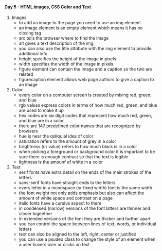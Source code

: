 #### Day 5 - HTML images, CSS Color and Text
  1. Images
     - to add an image to the page you need to use an img element
     - an image element is an empty element which means it has no closing tag
     - src tells the browser where to find the image
     - alt gives a text description of the img
     - you can also use the title attribute with the img element to provide additional info
     - height specifies the height of the image in pixels
     - width specifies the width of the image in pixels
     - figure element can contain the image and a caption so the two are related
     - figurecaption element allows web page authors to give a caption to an image
  2. Color
     - every color on a computer screen is created by mixing red, green, and blue
     - rgb values express colors in terms of how much red, green, and blue are used to make it up
     - hex codes are six digit codes that represent how much red, green, and blue are in a color
     - there are 147 predefined color names that are recognized by browsers
     - hue is near the qollquial idea of color
     - saturation refers to the amount of grey in a color
     - brightness (or value) refers to how much black is in a color
     - when picking a foreground or background color it is important to be sure there is enough contrast so that the text is legible
     - lightness is the amounf of white in a color
  3. Text
     - serif fonts have extra detail on the ends of the main strokes of the letters
     - sans-serif fonts have straight ends to the letters
     - every letter in a monospace (or fixed width) font is the same width
     - the font weight not only adds emphasis but also can affect the amount of white space and contrast on a page
     - italic fonts have a cursive aspect to them
     - in condensed (narrow) versions of the font latters are thinner and closer togeether
     - in extended versions of the font they are thicker and further apart
     - you can control the space between lines of text, words, or individual letters
     - text can also be aligned to the left, right, center or justified 
     -  you can use a psudeo class to change the style of an element when a user hovers over or clicks on text
